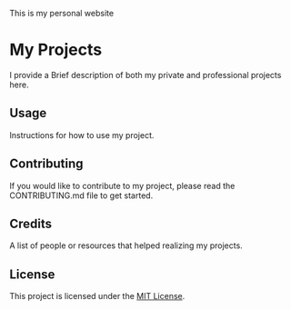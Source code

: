 
This is my personal website

# My Projects

I provide a Brief description of both my private and professional projects here.

## Usage

Instructions for how to use my project.

## Contributing

If you would like to contribute to my project, please read the CONTRIBUTING.md file to get started.

## Credits

A list of people or resources that helped realizing my projects.

## License

This project is licensed under the [MIT License](https://opensource.org/licenses/MIT).

